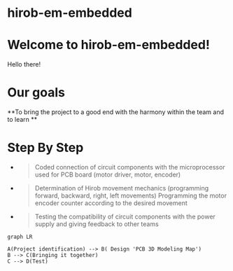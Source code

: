# hirob-em-embedded


# Welcome to hirob-em-embedded!

  Hello there!
# Our goals


 **To bring the project to a good end with the harmony within the team and to learn **





# Step By Step
- >Coded connection of circuit components with the microprocessor used for PCB board (motor driver, motor, encoder)
- >Determination of Hirob movement mechanics (programming forward, backward, right, left movements)
Programming the motor encoder counter according to the desired movement
- >Testing the compatibility of circuit components with the power supply and giving feedback to other teams







```mermaid
graph LR

A(Project identification) --> B( Design 'PCB 3D Modeling Map')
B --> C(Bringing it together)
C --> D(Test)
```
